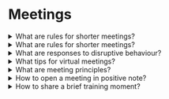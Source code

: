 # Meetings

<details>
  <summary>What are rules for shorter meetings?</summary>

1. Be prepared;
2. Start the meeting at an unusual time;
3. Make the meeting purpose clear and specific;
4. Schedule only the time you need;
5. Use a facilitator;
6. Use a timekeeper;
7. Don't sit down;
8. Create a parking lot;
9. Develop and honor time-related ground rules;
10. Divide and conquer the work;
11. Continuously improve your meetings.

</details>

<details>
  <summary>What are rules for shorter meetings?</summary>

1. Tolking too much;
2. Going on for too long;
3. Dominating the meeting;
4. Behaving negatively;
5. Attacking others' ideas;
6. Using jargon to look clever;
7. Not being prepared;
8. RSVPing, then not showing up;
9. Being scared to say what they really think.

</details>

<details>
  <summary>What are responses to disruptive behaviour?</summary>

- Make constructive statements;
- Poin out their habit;
- Say how you feel about the bad behaviour.

</details>

<details>
  <summary>What tips for virtual meetings?</summary>

1. Use visul rather than just audio;
2. Check equipment and software;
3. Consider the audio quality;
4. Exchange mobile members feforehand;
5. Know your software's features;
6. Think about who to invite;
7. Keep updates on who said what;
8. Introduce yourselfs.

</details>

<details>
  <summary>What are meeting principles?</summary>

1. Purpose - a clearly defined meaning and result for every meeting;
2. Time - a correct duration for meeting;
3. Agenda - it is simply a step-by-step outline for participants to follow in the meeting;
4. Preparation - ideally, each participant comes prepared for each meeting;
5. Focus - stay true to the stated purpose of the meeting;
6. Leadership - put simply who's guiding the meeting.

</details>

<details>
  <summary>How to open a meeting in positive note?</summary>

1. Arrive early;
2. Eliminate distractions;
3. Greet on arrival;
4. Set tone through example.

</details>

<details>
  <summary>How to share a brief training moment?</summary>

1. Grab attention;
2. Get to the point;
3. Ask throught provoking questions.

</details>

